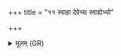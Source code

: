 +++
title = "११ स्वाहा देवेभ्यः स्वाह्येभ्यो"

+++
<details><summary>मूलम् (GR)</summary>

स्वाहा देवेभ्यः स्वाह्येभ्यो  
दिशोदिशः शालाया नमो महिम्ने ॥
</details>